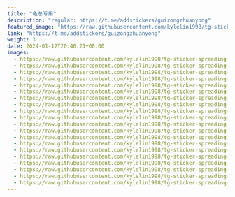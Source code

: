 ```yaml
---
title: "龟总专用"
description: "regular: https://t.me/addstickers/guizongzhuanyong"
featured_image: "https://raw.githubusercontent.com/kylelin1998/tg-sticker-spreading-worldwide-images/main/img/81404ce2-6d54-42b1-ab15-ed9878ae7faf.jpg"
link: "https://t.me/addstickers/guizongzhuanyong"
weight: 3
date: 2024-01-12T20:46:21+08:00
images:
  - https://raw.githubusercontent.com/kylelin1998/tg-sticker-spreading-worldwide-images/main/img/81404ce2-6d54-42b1-ab15-ed9878ae7faf.jpg
  - https://raw.githubusercontent.com/kylelin1998/tg-sticker-spreading-worldwide-images/main/img/6d780193-26b1-4264-b7f6-e3e5e79b2450.jpg
  - https://raw.githubusercontent.com/kylelin1998/tg-sticker-spreading-worldwide-images/main/img/d68304dc-bbd1-4cb0-bdfa-405d5e056feb.jpg
  - https://raw.githubusercontent.com/kylelin1998/tg-sticker-spreading-worldwide-images/main/img/53110d33-e310-4f8b-ab72-687d97506537.jpg
  - https://raw.githubusercontent.com/kylelin1998/tg-sticker-spreading-worldwide-images/main/img/a34073c2-0e7e-4ad4-9f5a-5788f648c5f6.jpg
  - https://raw.githubusercontent.com/kylelin1998/tg-sticker-spreading-worldwide-images/main/img/b82f0b2e-6faa-4763-b17c-0b2296743f3a.jpg
  - https://raw.githubusercontent.com/kylelin1998/tg-sticker-spreading-worldwide-images/main/img/68679aeb-3273-4689-8568-cd20c51ca108.jpg
  - https://raw.githubusercontent.com/kylelin1998/tg-sticker-spreading-worldwide-images/main/img/c45cf9ea-c6d1-4c10-845f-fa60b1ed0176.jpg
  - https://raw.githubusercontent.com/kylelin1998/tg-sticker-spreading-worldwide-images/main/img/910e667f-5f76-4623-a31c-567d47b96578.jpg
  - https://raw.githubusercontent.com/kylelin1998/tg-sticker-spreading-worldwide-images/main/img/8be4070a-9f25-4beb-acc9-982390e37c38.jpg
  - https://raw.githubusercontent.com/kylelin1998/tg-sticker-spreading-worldwide-images/main/img/d9457ef9-a5e3-4a5d-a909-12949473c342.jpg
  - https://raw.githubusercontent.com/kylelin1998/tg-sticker-spreading-worldwide-images/main/img/b046234c-4337-455f-a921-f7d26136803a.jpg
  - https://raw.githubusercontent.com/kylelin1998/tg-sticker-spreading-worldwide-images/main/img/3ae3ba32-fa59-42be-b8dd-6593295def59.jpg
  - https://raw.githubusercontent.com/kylelin1998/tg-sticker-spreading-worldwide-images/main/img/aff008aa-e11e-4ae7-b7dd-154d5ce575a3.jpg
  - https://raw.githubusercontent.com/kylelin1998/tg-sticker-spreading-worldwide-images/main/img/4a052b48-f0be-414f-936c-2ebc23b158b0.jpg
  - https://raw.githubusercontent.com/kylelin1998/tg-sticker-spreading-worldwide-images/main/img/adcb79a6-4781-4faa-9827-e5503435ba34.jpg
  - https://raw.githubusercontent.com/kylelin1998/tg-sticker-spreading-worldwide-images/main/img/35c1af46-9abd-4a82-ae70-ec529cf96ef0.jpg
  - https://raw.githubusercontent.com/kylelin1998/tg-sticker-spreading-worldwide-images/main/img/e0e85f7c-ec92-480d-a658-ff39b4fc1b72.jpg
  - https://raw.githubusercontent.com/kylelin1998/tg-sticker-spreading-worldwide-images/main/img/da52693d-2b6d-407b-a739-e4386a39fc51.jpg
  - https://raw.githubusercontent.com/kylelin1998/tg-sticker-spreading-worldwide-images/main/img/854924cd-0cec-440e-87c2-c2d0b083103c.jpg
---
```

